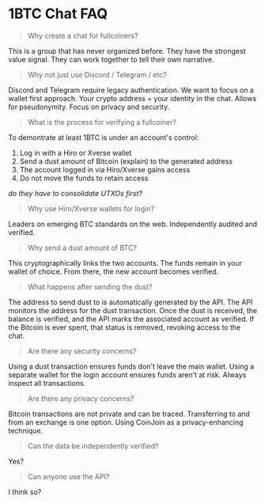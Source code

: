 # 1BTC Chat FAQ

> Why create a chat for fullcoiners?

This is a group that has never organized before. They have the strongest value signal. They can work together to tell their own narrative.

> Why not just use Discord / Telegram / etc?

Discord and Telegram require legacy authentication. We want to focus on a wallet first approach. Your crypto address = your identity in the chat. Allows for pseudonymity. Focus on privacy and security.

> What is the process for verifying a fullcoiner?

To demontrate at least 1BTC is under an account's control:

1. Log in with a Hiro or Xverse wallet
2. Send a dust amount of Bitcoin (explain) to the generated address
3. The account logged in via Hiro/Xverse gains access
4. Do not move the funds to retain access

_do they have to consolidate UTXOs first?_

> Why use Hiro/Xverse wallets for login?

Leaders on emerging BTC standards on the web. Independently audited and verified.

> Why send a dust amount of BTC?

This cryptographically links the two accounts. The funds remain in your wallet of choice. From there, the new account becomes verified.

> What happens after sending the dust?

The address to send dust to is automatically generated by the API. The API monitors the address for the dust transaction. Once the dust is received, the balance is verified, and the API marks the associated account as verified. If the Bitcoin is ever spent, that status is removed, revoking access to the chat.

> Are there any security concerns?

Using a dust transaction ensures funds don't leave the main wallet. Using a separate wallet for the login account ensures funds aren't at risk. Always inspect all transactions.

> Are there any privacy concerns?

Bitcoin transactions are not private and can be traced. Transferring to and from an exchange is one option. Using CoinJoin as a privacy-enhancing technique.

> Can the data be independently verified?

Yes?

> Can anyone use the API?

I think so?
